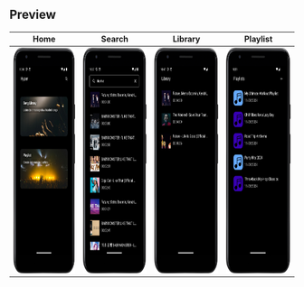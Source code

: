 Preview
---
| Home    | Search     | Library     | Playlist     |  
|--------------|---------------|--------------|--------------|
| <img src="https://github.com/emreesen27/Hyper-N/blob/assets/assets/home.png?raw=true" width="180" height="400"></img> | <img src="https://github.com/emreesen27/Hyper-N/blob/assets/assets/search.png?raw=true" width="180" height="400"></img> | <img src="https://github.com/emreesen27/Hyper-N/blob/assets/assets/library.png?raw=true" width="180" height="400"></img> | <img src="https://github.com/emreesen27/Hyper-N/blob/assets/assets/playlist.png?raw=true" width="180" height="400"></img> |
